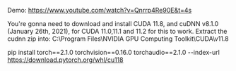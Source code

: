 Demo: https://www.youtube.com/watch?v=Qnrrp4Re90E&t=4s

You're gonna need to download and install CUDA 11.8, and cuDNN v8.1.0 (January 26th, 2021), for CUDA 11.0,11.1 and 11.2 for this to work. Extract the cudnn zip into: C:\Program Files\NVIDIA GPU Computing Toolkit\CUDA\v11.8

pip install torch==2.1.0 torchvision==0.16.0 torchaudio==2.1.0 --index-url https://download.pytorch.org/whl/cu118

